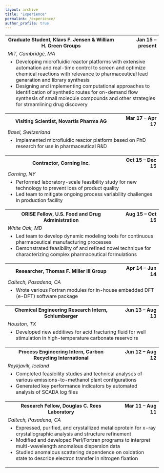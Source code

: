 ```yaml
---
layout: archive
title: "Experience"
permalink: /experience/
author_profile: true
---
```


<table width="90%">
  
<tr>
	<th>Graduate Student, Klavs F. Jensen &amp; William H. Green Groups</th>
	<th style="text-align:right">Jan 15 – present</th>
</tr>
<tr><td colspan="2"><em>MIT, Cambridge, MA</em></td></tr>
<tr><td colspan="2">
<ul style="margin-top:0px; padding-top:0px">
	<li>Developing microfluidic reactor platforms with extensive automation and real-time control to screen and optimize chemical reactions with relevance to pharmaceutical lead generation and library synthesis
</li>
	<li>Designing and implementing computational approaches to identification of synthetic routes for on-demand flow synthesis of small molecule compounds and other strategies for streamlining drug discovery
</li>
</ul>
</td></tr>


<tr>
	<th>Visiting Scientist, Novartis Pharma AG</th>
	<th style="text-align:right">Mar 17 – Apr 17</th>
</tr>
<tr><td colspan="2"><em>Basel, Switzerland</em></td></tr>
<tr><td colspan="2">
<ul style="margin-top:0px; padding-top:0px">
	<li>Implemented microfluidic reactor platform based on PhD research for use in pharmaceutical R&amp;D</li>
</ul>
</td></tr>


<tr>
	<th>Contractor, Corning Inc.</th>
	<th style="text-align:right">Oct 15 – Dec 15</th>
</tr>
<tr><td colspan="2"><em>Corning, NY</em></td></tr>
<tr><td colspan="2">
<ul style="margin-top:0px; padding-top:0px">
	<li>Performed laboratory-scale feasibility study for new technology to prevent loss of product quality</li>
	<li>Led team to mitigate ongoing process variability challenges in production facility</li>
</ul>
</td></tr>


<tr>
	<th>ORISE Fellow, U.S. Food and Drug Administration</th>
	<th style="text-align:right">Aug 15 – Oct 15</th>
</tr>
<tr><td colspan="2"><em>White Oak, MD</em></td></tr>
<tr><td colspan="2">
<ul style="margin-top:0px; padding-top:0px">
	<li>Led team to develop dynamic modeling tools for continuous pharmaceutical manufacturing processes</li>
	<li>Demonstrated feasibility of and refined novel technique for characterizing complex pharmaceutical formulations</li>
</ul>
</td></tr>


<tr>
	<th>Researcher, Thomas F. Miller III Group</th>
	<th style="text-align:right">Apr 14 – Jun 14</th>
</tr>
<tr><td colspan="2"><em>Caltech, Pasadena, CA</em></td></tr>
<tr><td colspan="2">
<ul style="margin-top:0px; padding-top:0px">
	<li>Wrote various Fortran modules for in-house embedded DFT (e-DFT) software package </li>
</ul>
</td></tr>


<tr>
	<th>Chemical Engineering Research Intern, Schlumberger</th>
	<th style="text-align:right">Jun 13 – Aug 13</th>
</tr>
<tr><td colspan="2"><em>Houston, TX</em></td></tr>
<tr><td colspan="2">
<ul style="margin-top:0px; padding-top:0px">
	<li>Developed new additives for acid fracturing fluid for well stimulation in high-temperature carbonate reservoirs</li>
</ul>
</td></tr>


<tr>
	<th>Process Engineering Intern, Carbon Recycling International</th>
	<th style="text-align:right">Jun 12 – Aug 12</th>
</tr>
<tr><td colspan="2"><em>Reykjavik, Iceland</em></td></tr>
<tr><td colspan="2">
<ul style="margin-top:0px; padding-top:0px">
	<li>Completed feasibility studies and technical analyses of various emissions-to-methanol plant configurations</li>
	<li>Generated key performance indicators by automated analysis of SCADA log files</li>
</ul>
</td></tr>


<tr>
	<th>Research Fellow, Douglas C. Rees Laboratory</th>
	<th style="text-align:right">Mar 11 – Aug 11</th>
</tr>
<tr><td colspan="2"><em>Caltech, Pasadena, CA</em></td></tr>
<tr><td colspan="2">
<ul style="margin-top:0px; padding-top:0px">
	<li>Expressed, purified, and crystallized metalloprotein for x-ray crystallographic analysis and structure refinement </li>
	<li>Modified and developed Perl/Fortran programs to interpret multi-wavelength anomalous dispersion data</li>
	<li>Studied anomalous scattering dependence on oxidation state to describe electron transfer in nitrogen fixation</li>
</ul>
</td></tr>


</table>


